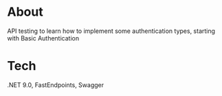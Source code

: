 # About
API testing to learn how to implement some authentication types, starting with Basic Authentication

# Tech
.NET 9.0, FastEndpoints, Swagger

